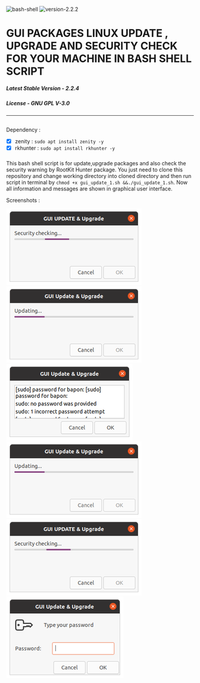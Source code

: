 ![bash-shell](https://img.shields.io/badge/bash-shell-red) ![version-2.2.2](https://img.shields.io/badge/version-2.2.2-blue)

# GUI PACKAGES LINUX UPDATE , UPGRADE AND SECURITY CHECK FOR YOUR MACHINE IN BASH SHELL SCRIPT

##### Latest Stable Version - 2.2.4

##### License - GNU GPL V-3.0
-----------------------------------------------------------------------------------------------------------------------------
## 
Dependency :
- [x] zenity : `sudo apt install zenity -y`
- [x] rkhunter : `sudo apt install rkhunter -y`

###
This bash shell script is for update,upgrade packages and also check the security warning by RootKit Hunter package. You just need to clone this repository and change working directory into cloned directory and then run script in terminal by `chmod +x gui_update_1.sh &&./gui_update_1.sh`. Now all information and messages are shown in graphical user interface.

Screenshots :

![Screenshot1](screenshot1.png)
![Screenshot2](screenshot2.png)
![Screenshot3](screenshot3.png)
![Screenshot4](screenshot4.png)
![Screenshot5](screenshot5.png)
![Screenshot6](screenshot6.png)
